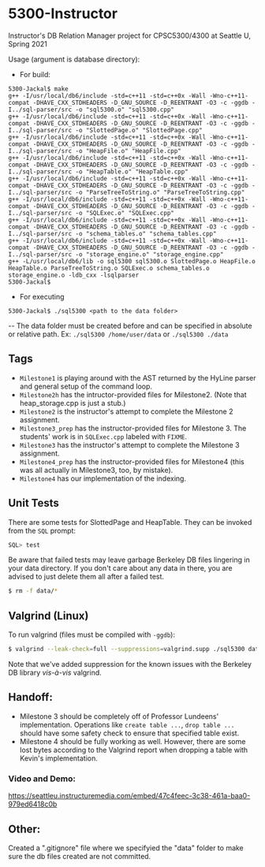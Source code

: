# 5300-Instructor
Instructor's DB Relation Manager project for CPSC5300/4300 at Seattle U, Spring 2021

Usage (argument is database directory):
- For build:
```
5300-Jackal$ make
g++ -I/usr/local/db6/include -std=c++11 -std=c++0x -Wall -Wno-c++11-compat -DHAVE_CXX_STDHEADERS -D_GNU_SOURCE -D_REENTRANT -O3 -c -ggdb -I../sql-parser/src -o "sql5300.o" "sql5300.cpp"
g++ -I/usr/local/db6/include -std=c++11 -std=c++0x -Wall -Wno-c++11-compat -DHAVE_CXX_STDHEADERS -D_GNU_SOURCE -D_REENTRANT -O3 -c -ggdb -I../sql-parser/src -o "SlottedPage.o" "SlottedPage.cpp"
g++ -I/usr/local/db6/include -std=c++11 -std=c++0x -Wall -Wno-c++11-compat -DHAVE_CXX_STDHEADERS -D_GNU_SOURCE -D_REENTRANT -O3 -c -ggdb -I../sql-parser/src -o "HeapFile.o" "HeapFile.cpp"
g++ -I/usr/local/db6/include -std=c++11 -std=c++0x -Wall -Wno-c++11-compat -DHAVE_CXX_STDHEADERS -D_GNU_SOURCE -D_REENTRANT -O3 -c -ggdb -I../sql-parser/src -o "HeapTable.o" "HeapTable.cpp"
g++ -I/usr/local/db6/include -std=c++11 -std=c++0x -Wall -Wno-c++11-compat -DHAVE_CXX_STDHEADERS -D_GNU_SOURCE -D_REENTRANT -O3 -c -ggdb -I../sql-parser/src -o "ParseTreeToString.o" "ParseTreeToString.cpp"
g++ -I/usr/local/db6/include -std=c++11 -std=c++0x -Wall -Wno-c++11-compat -DHAVE_CXX_STDHEADERS -D_GNU_SOURCE -D_REENTRANT -O3 -c -ggdb -I../sql-parser/src -o "SQLExec.o" "SQLExec.cpp"
g++ -I/usr/local/db6/include -std=c++11 -std=c++0x -Wall -Wno-c++11-compat -DHAVE_CXX_STDHEADERS -D_GNU_SOURCE -D_REENTRANT -O3 -c -ggdb -I../sql-parser/src -o "schema_tables.o" "schema_tables.cpp"
g++ -I/usr/local/db6/include -std=c++11 -std=c++0x -Wall -Wno-c++11-compat -DHAVE_CXX_STDHEADERS -D_GNU_SOURCE -D_REENTRANT -O3 -c -ggdb -I../sql-parser/src -o "storage_engine.o" "storage_engine.cpp"
g++ -L/usr/local/db6/lib -o sql5300 sql5300.o SlottedPage.o HeapFile.o HeapTable.o ParseTreeToString.o SQLExec.o schema_tables.o storage_engine.o -ldb_cxx -lsqlparser
5300-Jackal$ 
```
- For executing
```
5300-Jackal$ ./sql5300 <path to the data folder>
```
-- The data folder must be created before and can be specified in absolute or relative path. Ex: `./sql5300 /home/user/data` or `./sql5300 ./data`

## Tags
- <code>Milestone1</code> is playing around with the AST returned by the HyLine parser and general setup of the command loop.
- <code>Milestone2h</code> has the intructor-provided files for Milestone2. (Note that heap_storage.cpp is just a stub.)
- <code>Milestone2</code> is the instructor's attempt to complete the Milestone 2 assignment.
- <code>Milestone3_prep</code> has the instructor-provided files for Milestone 3. The students' work is in <code>SQLExec.cpp</code> labeled with <code>FIXME</code>.
- <code>Milestone3</code> has the instructor's attempt to complete the Milestone 3 assignment.
- <code>Milestone4_prep</code> has the instructor-provided files for Milestone4 (this was all actually in Milestone3, too, by mistake).
- <code>Milestone4</code> has our implementation of the indexing.
## Unit Tests
There are some tests for SlottedPage and HeapTable. They can be invoked from the <code>SQL</code> prompt:
```sql
SQL> test
```
Be aware that failed tests may leave garbage Berkeley DB files lingering in your data directory. If you don't care about any data in there, you are advised to just delete them all after a failed test.
```sh
$ rm -f data/*
```

## Valgrind (Linux)
To run valgrind (files must be compiled with <code>-ggdb</code>):
```sh
$ valgrind --leak-check=full --suppressions=valgrind.supp ./sql5300 data
```
Note that we've added suppression for the known issues with the Berkeley DB library <em>vis-à-vis</em> valgrind.

## Handoff:
- Milestone 3 should be completely off of Professor Lundeens' implementation. Operations like `create table ...`, `drop table ...` should have some safety check to ensure that specified table exist.
- Milestone 4 should be fully working as well. However, there are some lost bytes according to the Valgrind report when dropping a table with Kevin's implementation. 

### Video and Demo:
https://seattleu.instructuremedia.com/embed/47c4feec-3c38-461a-baa0-979ed6418c0b

## Other:
Created a ".gitignore" file where we specifyied the "data" folder to make sure the db files created are not committed.

